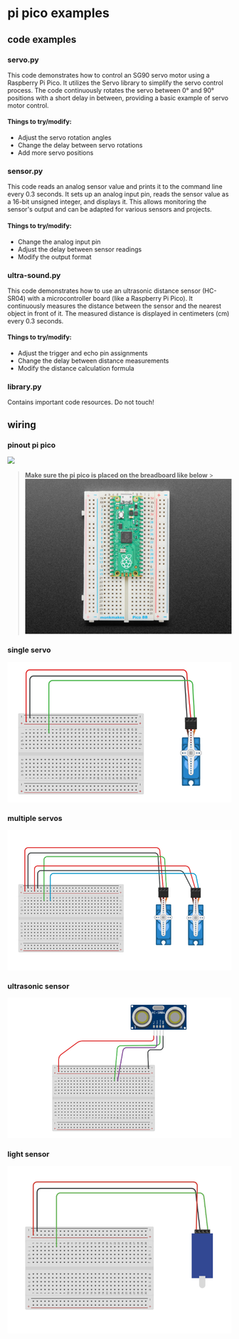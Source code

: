 # pi pico examples

## code examples

### servo.py

This code demonstrates how to control an SG90 servo motor using a Raspberry Pi Pico. It utilizes the Servo library to simplify the servo control process. The code continuously rotates the servo between 0° and 90° positions with a short delay in between, providing a basic example of servo motor control.

#### Things to try/modify:

- Adjust the servo rotation angles
- Change the delay between servo rotations
- Add more servo positions

### sensor.py

This code reads an analog sensor value and prints it to the command line every 0.3 seconds. It sets up an analog input pin, reads the sensor value as a 16-bit unsigned integer, and displays it. This allows monitoring the sensor's output and can be adapted for various sensors and projects.

#### Things to try/modify:

- Change the analog input pin
- Adjust the delay between sensor readings
- Modify the output format

### ultra-sound.py

This code demonstrates how to use an ultrasonic distance sensor (HC-SR04) with a microcontroller board (like a Raspberry Pi Pico). It continuously measures the distance between the sensor and the nearest object in front of it. The measured distance is displayed in centimeters (cm) every 0.3 seconds.

#### Things to try/modify:

- Adjust the trigger and echo pin assignments
- Change the delay between distance measurements
- Modify the distance calculation formula

### library.py

Contains important code resources. Do not touch!

## wiring

### pinout pi pico

![](https://www.raspberrypi.com/documentation/microcontrollers/images/pico-pinout.svg)

> **Make sure the pi pico is placed on the breadboard like below** > ![](resources/breadboard.jpg)

### single servo

![](resources/single-servo.png)

### multiple servos

![](resources/multi-servo.png)

### ultrasonic sensor

![](resources/ultrasonic.png)

### light sensor

![](resources/sensor.png)
